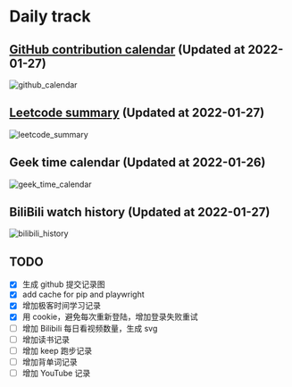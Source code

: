 # Daily track

## [GitHub contribution calendar](https://github.com/j178) (Updated at 2022-01-27)
![github_calendar](https://s2.loli.net/2022/01/27/VrpagIinUQd3KHR.png)

## [Leetcode summary](https://leetcode-cn.com/u/j178) (Updated at 2022-01-27)
![leetcode_summary](https://s2.loli.net/2022/01/27/X9jmvHCFRcPitng.png)

## Geek time calendar (Updated at 2022-01-26)
![geek_time_calendar](https://s2.loli.net/2022/01/26/7sjy3vZi1PhH6UK.png)

## BiliBili watch history (Updated at 2022-01-27)
![bilibili_history]()


## TODO
- [x] 生成 github 提交记录图
- [x] add cache for pip and playwright
- [x] 增加极客时间学习记录
- [x] 用 cookie，避免每次重新登陆，增加登录失败重试
- [ ] 增加 Bilibili 每日看视频数量，生成 svg
- [ ] 增加读书记录
- [ ] 增加 keep 跑步记录
- [ ] 增加背单词记录
- [ ] 增加 YouTube 记录

